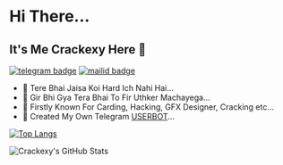 # Hi There...

## It's Me Crackexy Here 🥰

[![telegram badge](https://img.shields.io/badge/@Crackexy-30302f?style=for-the-badge&logo=telegram)](https://t.me/Crackexy)
[![mailid badge](https://img.shields.io/badge/Crackexy-30302f?style=for-the-badge&logo=gmail)](https:mailto:Crackexy@gmail.com)

- 🥰 Tere Bhai Jaisa Koi Hard Ich Nahi Hai...
- 🥰 Gir Bhi Gya Tera Bhai To Fir Uthker Machayega...
- 🥰 Firstly Known For Carding, Hacking, GFX Designer, Cracking etc...
- 🎯 Created My Own Telegram [USERBOT](github.com/crackexy/crackbot)...

[![Top Langs](https://github-readme-stats.vercel.app/api/top-langs/?username=crackexy&hide=dockerfile)](https://github.com/Crackexy)

![Crackexy's GitHub Stats](https://github-readme-stats.vercel.app/api?username=Crackexy&show_icons=true&theme=default&hide=stars)
